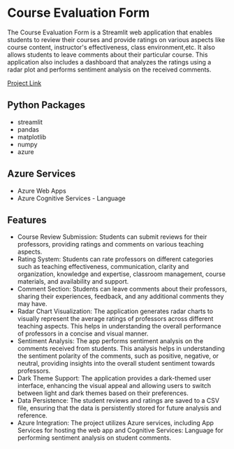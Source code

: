 # Course Evaluation Form
The Course Evaluation Form is a Streamlit web application that enables students to review their courses and provide ratings on various aspects like course content, instructor's effectiveness, class environment,etc. It also allows students to leave comments about their particular course. This application also includes a dashboard that analyzes the ratings using a radar plot and performs sentiment analysis on the received comments.

[Project Link](https://courseevalform.azurewebsites.net/)

  
## Python Packages
* streamlit
* pandas
* matplotlib
* numpy
* azure

## Azure Services
* Azure Web Apps
* Azure Cognitive Services - Language

## Features
* Course Review Submission: Students can submit reviews for their professors, providing ratings and comments on various teaching aspects.
* Rating System: Students can rate professors on different categories such as teaching effectiveness, communication, clarity and organization, knowledge and expertise, classroom management, course materials, and availability and support.
* Comment Section: Students can leave comments about their professors, sharing their experiences, feedback, and any additional comments they may have.
* Radar Chart Visualization: The application generates radar charts to visually represent the average ratings of professors across different teaching aspects. This helps in understanding the overall performance of professors in a concise and visual manner.
* Sentiment Analysis: The app performs sentiment analysis on the comments received from students. This analysis helps in understanding the sentiment polarity of the comments, such as positive, negative, or neutral, providing insights into the overall student sentiment towards professors.
* Dark Theme Support: The application provides a dark-themed user interface, enhancing the visual appeal and allowing users to switch between light and dark themes based on their preferences.
* Data Persistence: The student reviews and ratings are saved to a CSV file, ensuring that the data is persistently stored for future analysis and reference.
* Azure Integration: The project utilizes Azure services, including App Services for hosting the web app and Cognitive Services: Language for performing sentiment analysis on student comments.
